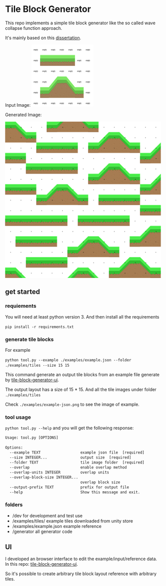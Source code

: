 # Tile Block Generator

This repo implements a simple tile block generator like the so called wave collapse function approach.

It's mainly based on this [dissertation](http://www.logarithmic.net/pfh/thesis).

Input Image:
<img src="https://github.com/OldDriverPickMeUp/tile-block-generator/blob/master/examples/example-json.png?raw=true" alt="input" width="200" height="200" />

<!--![input](https://github.com/OldDriverPickMeUp/tile-block-generator/blob/master/examples/example-json.png?raw=true "input image")-->

Generated Image:

![output](https://github.com/OldDriverPickMeUp/tile-block-generator/blob/master/examples/output-(15,%2015)-71482345.png?raw=true "Output image")

## get started

### requiements

You will need at least python version 3. And then install all the requirements

`pip install -r requirements.txt`

### generate tile blocks

For example
 
```python tool.py --example ./examples/example.json --folder ./examples/tiles --size 15 15```

This command generate an output tile blocks from an example file generate by [tile-block-generator-ui](https://github.com/OldDriverPickMeUp/tile-block-generator-ui).

The output layout has a size of 15 * 15. And all the tile images under folder `./examples/tiles`

Check `./examples/example-json.png` to see the image of example.

### tool usage

`python tool.py --help` and you will get the following response:

```
Usage: tool.py [OPTIONS]

Options:
  --example TEXT                  example json file  [required]
  --size INTEGER...               output size  [required]
  --folder TEXT                   tile image folder  [required]
  --overlap                       enable overlap method
  --overlap-units INTEGER         overlap units
  --overlap-block-size INTEGER...
                                  overlap block size
  --output-prefix TEXT            prefix for output file
  --help                          Show this message and exit.
```


### folders

- /dev for development and test use
- /examples/tiles/ example tiles downloaded from unity store
- /examples/example.json example reference
- /generator all generator code

## UI

I developed an browser interface to edit the example/input/reference data. In this repo: [tile-block-generator-ui](https://github.com/OldDriverPickMeUp/tile-block-generator-ui).

So it's possible to create arbitrary tile block layout reference with arbitrary tiles.


